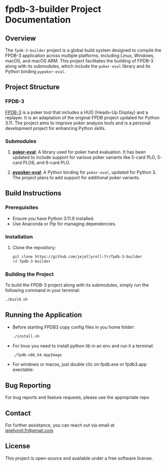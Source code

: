 # fpdb-3-builder Project Documentation

## Overview

The `fpdb-3-builder` project is a global build system designed to compile the FPDB-3 application across multiple platforms, including Linux, Windows, macOS, and macOS ARM. This project facilitates the building of FPDB-3 along with its submodules, which include the `poker-eval` library and its Python binding `pypoker-eval`.

## Project Structure

### FPDB-3

[FPDB-3](https://github.com/jejellyroll-fr/fpdb-3) is a poker tool that includes a HUD (Heads-Up Display) and a replayer. It is an adaptation of the original FPDB project updated for Python 3.11. The project aims to improve poker analysis tools and is a personal development project for enhancing Python skills.

### Submodules

1. **[poker-eval](https://github.com/jejellyroll-fr/poker-eval/)**: A library used for poker hand evaluation. It has been updated to include support for various poker variants like 5-card PLO, 5-card PLO8, and 6-card PLO.

2. **[pypoker-eval](https://github.com/jejellyroll-fr/pypoker-eval)**: A Python binding for `poker-eval`, updated for Python 3. The project plans to add support for additional poker variants.

## Build Instructions

### Prerequisites

- Ensure you have Python 3.11.9 installed.
- Use Anaconda or Pip for managing dependencies.

### Installation

1. Clone the repository:
   ```bash
   git clone https://github.com/jejellyroll-fr/fpdb-3-builder
   cd fpdb-3-builder
   ```


### Building the Project

To build the FPDB-3 project along with its submodules, simply run the following command in your terminal:

```bash
./build.sh
```

## Running the Application

- Before starting FPDB3 copy config files in you home folder:
  ```bash
  ./install.sh 
  ```
- For linux you need to install python lib in an env and run it a terminal:
  ```bash
  ./fpdb-x86_64.AppImage
  ```
- For windows or macos, just double clic on fpdb.exe or fpdb3.app exectable:


## Bug Reporting

For bug reports and feature requests, please use the appropriate repo

## Contact

For further assistance, you can reach out via email at jejellyroll.fr@gmail.com 

## License

This project is open-source and available under a free software license.